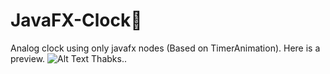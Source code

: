 # JavaFX-Clock🥇
Analog clock using only javafx nodes (Based on TimerAnimation).
Here is a preview. 
![Alt Text](https://media.giphy.com/media/RLbj9uJTOr4ioPxrLb/giphy.gif)
Thabks..

